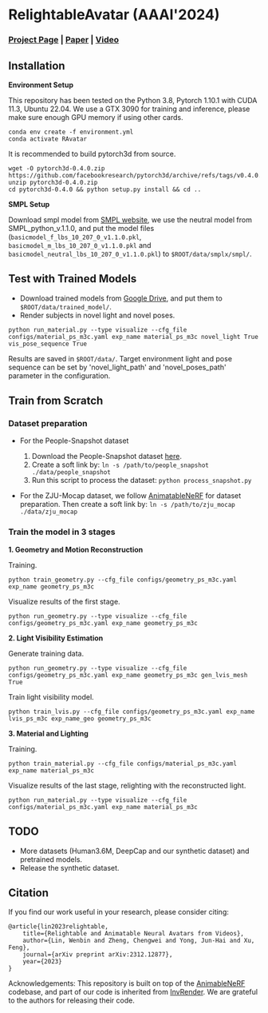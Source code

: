 # RelightableAvatar (AAAI'2024)

### [Project Page](https://wenbin-lin.github.io/RelightableAvatar-page/) | [Paper](https://arxiv.org/abs/2312.12877) | [Video](https://www.youtube.com/watch?v=asxefE2Ey6E) 

## Installation

**Environment Setup**

This repository has been tested on the Python 3.8, Pytorch 1.10.1 with CUDA 11.3, Ubuntu 22.04.
We use a GTX 3090 for training and inference, please make sure enough GPU memory if using other cards.
```
conda env create -f environment.yml
conda activate RAvatar
```
It is recommended to build pytorch3d from source.
```
wget -O pytorch3d-0.4.0.zip https://github.com/facebookresearch/pytorch3d/archive/refs/tags/v0.4.0.zip
unzip pytorch3d-0.4.0.zip
cd pytorch3d-0.4.0 && python setup.py install && cd ..
```

**SMPL Setup**

Download smpl model from [SMPL website](https://smpl.is.tue.mpg.de/), we use the neutral model from SMPL_python_v.1.1.0, and put the model files (`basicmodel_f_lbs_10_207_0_v1.1.0.pkl`, `basicmodel_m_lbs_10_207_0_v1.1.0.pkl` and `basicmodel_neutral_lbs_10_207_0_v1.1.0.pkl`) to `$ROOT/data/smplx/smpl/`.

## Test with Trained Models

- Download trained models from [Google Drive](https://drive.google.com/drive/folders/1NKGitjhAwHZT_3KJmXQo_SnvfycW6865), and put them to `$ROOT/data/trained_model/`.
- Render subjects in novel light and novel poses.
```
python run_material.py --type visualize --cfg_file configs/material_ps_m3c.yaml exp_name material_ps_m3c novel_light True vis_pose_sequence True
```
Results are saved in `$ROOT/data/`. Target environment light and pose sequence can be set by 'novel_light_path' and 'novel_poses_path' parameter in the configuration.

## Train from Scratch

### Dataset preparation

- For the People-Snapshot dataset
    1. Download the People-Snapshot dataset [here](https://graphics.tu-bs.de/people-snapshot).
    2. Create a soft link by: `ln -s /path/to/people_snapshot ./data/people_snapshot`
    3. Run this script to process the dataset: `python process_snapshot.py`

- For the ZJU-Mocap dataset, we follow [AnimatableNeRF](https://github.com/zju3dv/animatable_nerf/blob/master/INSTALL.md) for dataset preparation. Then create a soft link by: `ln -s /path/to/zju_mocap ./data/zju_mocap`

### Train the model in 3 stages

**1. Geometry and Motion Reconstruction**

Training.
```
python train_geometry.py --cfg_file configs/geometry_ps_m3c.yaml exp_name geometry_ps_m3c
```
Visualize results of the first stage.
```
python run_geometry.py --type visualize --cfg_file configs/geometry_ps_m3c.yaml exp_name geometry_ps_m3c
```

**2. Light Visibility Estimation**

Generate training data.
```
python run_geometry.py --type visualize --cfg_file configs/geometry_ps_m3c.yaml exp_name geometry_ps_m3c gen_lvis_mesh True
```
Train light visibility model.
```
python train_lvis.py --cfg_file configs/geometry_ps_m3c.yaml exp_name lvis_ps_m3c exp_name_geo geometry_ps_m3c
```

**3. Material and Lighting**

Training.
```
python train_material.py --cfg_file configs/material_ps_m3c.yaml exp_name material_ps_m3c
```
Visualize results of the last stage, relighting with the reconstructed light.
```
python run_material.py --type visualize --cfg_file configs/material_ps_m3c.yaml exp_name material_ps_m3c
```

## TODO

- More datasets (Human3.6M, DeepCap and our synthetic dataset) and pretrained models.
- Release the synthetic dataset.

## Citation

If you find our work useful in your research, please consider citing:

    @article{lin2023relightable,
        title={Relightable and Animatable Neural Avatars from Videos},
        author={Lin, Wenbin and Zheng, Chengwei and Yong, Jun-Hai and Xu, Feng},
        journal={arXiv preprint arXiv:2312.12877},
        year={2023}
    }

Acknowledgements: This repository is built on top of the [AnimableNeRF](https://github.com/zju3dv/animatable_nerf/) codebase, and part of our code is inherited from [InvRender](https://github.com/zju3dv/invrender). We are grateful to the authors for releasing their code.



